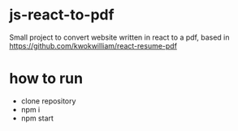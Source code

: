 # js-react-to-pdf

Small project to convert website written in react to a pdf, based in https://github.com/kwokwilliam/react-resume-pdf

# how to run

-   clone repository
-   npm i
-   npm start
